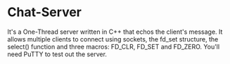 # Chat-Server
It's a One-Thread server written in C++ that echos the client's message. 
It allows multiple clients to connect using sockets, the fd_set structure, the select() function and three macros: FD_CLR, FD_SET and FD_ZERO.
You'll need PuTTY to test out the server.
